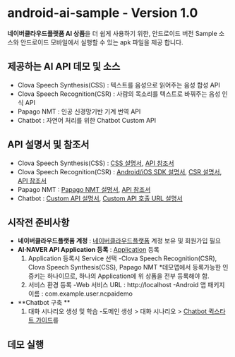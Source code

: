 # android-ai-sample - Version 1.0

**네이버클라우드플랫폼 AI 상품**을 더 쉽게 사용하기 위한, 안드로이드 버전 Sample 소스와 
안드로이드 모바일에서 실행할 수 있는 apk 파일을 제공 합니다.


## 제공하는 AI API 데모 및 소스

* Clova Speech Synthesis(CSS) : 텍스트를 음성으로 읽어주는 음성 합성 API
* Clova Speech Recognition(CSR) : 사람의 목소리를 텍스트로 바꿔주는 음성 인식 API
* Papago NMT : 인공 신경망기반 기계 번역 API
* Chatbot : 자연어 처리를 위한 Chatbot Custom API

## API 설명서 및 참조서

* Clova Speech Synthesis(CSS) : [CSS 설명서](http://docs.ncloud.com/ko/naveropenapi_v3/speech/synthesis.html), [API 참조서](https://apidocs.ncloud.com/ko/ai-naver/clova_speech_synthesis/tts/)
* Clova Speech Recognition(CSR) : [Android/iOS SDK 설명서](http://docs.ncloud.com/ko/naveropenapi_v3/speech/recognition-sdk.html), [CSR 설명서](http://docs.ncloud.com/ko/naveropenapi_v3/speech/recognition-api.html), [API 참조서](https://apidocs.ncloud.com/ko/ai-naver/clova_speech_recognition/stt/)
* Papago NMT : [Papago NMT 설명서](http://docs.ncloud.com/ko/naveropenapi_v3/translation/nmt.html), [API 참조서](https://apidocs.ncloud.com/ko/ai-naver/papago_nmt/translation/)
* Chatbot : [Custom API 설명서](http://docs.ncloud.com/ko/chatbot/chatbot-3-7.html), [Custom API 호출 URL 설명서](http://docs.ncloud.com/ko/chatbot/chatbot-2-5.html)

## 시작전 준비사항

* **네이버클라우드플랫폼 계정** : [네이버클라우드플랫폼](https://www.ncloud.com/) 계정 보유 및 회원가입 필요
* **AI·NAVER API Application 등록** : [Application](https://console.ncloud.com/mc/solution/naverService/application) 등록
  1. Application 등록시 Service 선택
     -Clova Speech Recognition(CSR), Clova Speech Synthesis(CSS), Papago NMT
       *데모앱에서 등록가능한 인증키는 하나이므로, 하나의 Application에 위 상품을 전부 등록해야 함.
  2. 서비스 환경 등록
     -Web 서비스 URL : http://localhost
     -Android 앱 패키지 이름 : com.example.user.ncpaidemo
* **Chatbot 구축 **
  1. 대화 시나리오 생성 및 학습
    -도메인 생성 > 대화 시나리오 > 
    [Chatbot 퀵스타트 가이드](http://docs.ncloud.com/ko/chatbot/chatbot-1-1.html)를 




## 데모 실행





